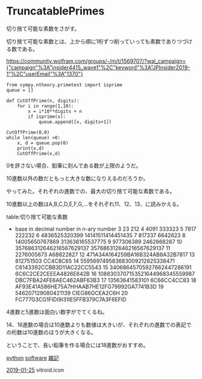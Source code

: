 # TruncatablePrimes

切り捨て可能な素数をさがす。

切り捨て可能な素数とは、上から順に1桁ずつ削っていっても素数でありつづける数である。

[](https://gyazo.com/f7579232b43d580e0900c4f0b7d5cd17)

https://community.wolfram.com/groups/-/m/t/1569707/?wal_campaign={"campaign"%3A"insider4415_wave1"%2C"keyword"%3A"JPInsider2019-1"%2C"userEmail"%3A"1370"}



    from sympy.ntheory.primetest import isprime
    queue = []
    
    def CutOffPrime(n, digits):
        for i in range(1,10):
            x = i*10**digits + n
            if isprime(x):
                queue.append([x, digits+1])
    
    CutOffPrime(0,0)
    while len(queue) >0:
        x, d = queue.pop(0)
        print(x,d)
        CutOffPrime(x,d)

0を許さない場合、鉛筆に刻んである数が上限のようだ。

10進数以外の数だともっと大きな数になりえるのだろうか。



やってみた。それぞれの進数での、最大の切り捨て可能な素数である。

10進数以上の数はA,B,C,D,E,F,G,...をそれぞれ11、12、13、に読みかえる。

table:切り捨て可能な素数


* base	in decimal number	in n-ary number
3	23	212
4	4091	333323
5	7817	222232
6	4836525320399	14141511414451435
7	817337	6642623
8	14005650767869	313636165537775
9	977306389	2462868287
10	357686312646216567629137	357686312646216567629137
11	2276005673	A68822827
12		471A34A164259BA16B324AB8A32B7817
13	812751503	CC4C8C65
14	559569749583683009212625338471	C6143392CCBB3D11AC22CC5543
15	34068645705927662447286191	6C6C2CE2CEEEA4826E642B
16	1088303707153521644968345559987	DBC7FBA24FE6AEC462ABF63B3
17	13563641583101	6C66CC4CC83
18		AF93E41A586HE75A7HHAAB7HE12FG79992GA7741B3D
19	546207129080421139	CIEG86GCEA2C6H
20		FC777G3CG1FIDI9I31IE5FFB379C7A3F6EFID

4進数と5進数は面白い数字がでてくるね。

14、16進数の場合は10進数よりも数値は大きいが、それぞれの進数での表記での桁数は10進数のほうが大きくなる。



ということで、長い鉛筆を作る場合には18進数がおすすめ。

[python](python.md) [software](software.md) [雑記](雑記.md)

[2019-01-25](2019-01-25.md) vitroid.icon




